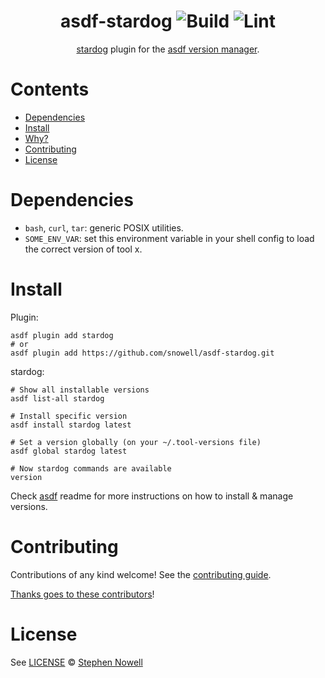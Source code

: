<div align="center">

# asdf-stardog ![Build](https://github.com/snowell/asdf-stardog/workflows/Build/badge.svg) ![Lint](https://github.com/snowell/asdf-stardog/workflows/Lint/badge.svg)

[stardog](https://github.com/snowell/asdf-stardog) plugin for the [asdf version manager](https://asdf-vm.com).

</div>

# Contents

- [Dependencies](#dependencies)
- [Install](#install)
- [Why?](#why)
- [Contributing](#contributing)
- [License](#license)

# Dependencies

- `bash`, `curl`, `tar`: generic POSIX utilities.
- `SOME_ENV_VAR`: set this environment variable in your shell config to load the correct version of tool x.

# Install

Plugin:

```shell
asdf plugin add stardog
# or
asdf plugin add https://github.com/snowell/asdf-stardog.git
```

stardog:

```shell
# Show all installable versions
asdf list-all stardog

# Install specific version
asdf install stardog latest

# Set a version globally (on your ~/.tool-versions file)
asdf global stardog latest

# Now stardog commands are available
version
```

Check [asdf](https://github.com/asdf-vm/asdf) readme for more instructions on how to
install & manage versions.

# Contributing

Contributions of any kind welcome! See the [contributing guide](contributing.md).

[Thanks goes to these contributors](https://github.com/snowell/asdf-stardog/graphs/contributors)!

# License

See [LICENSE](LICENSE) © [Stephen Nowell](https://github.com/snowell/)
